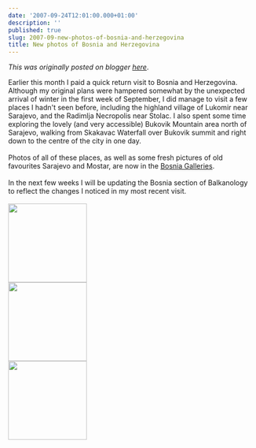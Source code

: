```yaml
---
date: '2007-09-24T12:01:00.000+01:00'
description: ''
published: true
slug: 2007-09-new-photos-of-bosnia-and-herzegovina
title: New photos of Bosnia and Herzegovina
---
```


*This was originally posted on blogger [here](https://blog.balkanology.com/2007/09/new-photos-of-bosnia-and-herzegovina.html)*.

Earlier this month I paid a quick return visit to Bosnia and Herzegovina. Although my original plans were hampered somewhat by the unexpected arrival of winter in the first week of September, I did manage to visit a few places I hadn't seen before, including the highland village of Lukomir near Sarajevo, and the Radimlja Necropolis near Stolac.   I also spent some time exploring the lovely (and very accessible) Bukovik Mountain area north of Sarajevo, walking from Skakavac Waterfall over Bukovik summit and right down to the centre of the city in one day.<br /><br />Photos of all of these places, as well as some fresh pictures of old favourites Sarajevo and Mostar, are now in the <a href="http://www.pbase.com/alangrant/bosnia">Bosnia Galleries</a>.<br /><br />In the next few weeks I will be updating the Bosnia section of Balkanology to reflect the changes I noticed in my most recent visit.<br /><br /><a href="http://www.pbase.com/alangrant/image/85622201/small.jpg"><img alt="" border="0" src="http://www.pbase.com/alangrant/image/85622201/small.jpg" style="cursor: pointer; cursor: hand; width: 160px;" /></a><br /><a href="http://www.pbase.com/alangrant/image/85622852/small.jpg"><img alt="" border="0" src="http://www.pbase.com/alangrant/image/85622852/small.jpg" style="cursor: pointer; cursor: hand; width: 160px;" /></a><br /><a href="http://www.pbase.com/alangrant/image/85662255/small.jpg"><img alt="" border="0" src="http://www.pbase.com/alangrant/image/85662255/small.jpg" style="cursor: pointer; cursor: hand; width: 160px;" /></a>